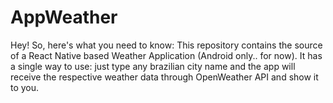 # AppWeather

Hey! So, here's what you need to know: This repository contains the source of a React Native based Weather Application (Android only.. for now).
It has a single way to use: just type any brazilian city name and the app will receive the respective weather data through OpenWeather API and show it to you.
